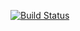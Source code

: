 [![Build Status](https://travis-ci.org/cs361-W16/Group5-2.svg?branch=master)](https://travis-ci.org/cs361-W16/Group5-2)